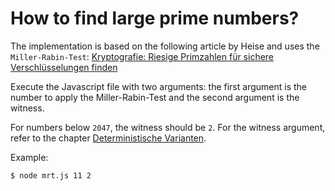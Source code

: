 # How to find large prime numbers?

The implementation is based on the following article by Heise and uses the `Miller-Rabin-Test`: [Kryptografie: Riesige Primzahlen für sichere Verschlüsselungen finden](https://www.heise.de/hintergrund/Kryptografie-Riesige-Primzahlen-fuer-sichere-Verschluesselungen-finden-7370508.html)

Execute the Javascript file with two arguments: the first argument is the number to apply the Miller-Rabin-Test and the second argument is the witness.

For numbers below `2047`, the witness should be `2`. For the witness argument, refer to the chapter [Deterministische Varianten](https://de.wikipedia.org/wiki/Miller-Rabin-Test).

Example: 
```bash
$ node mrt.js 11 2
```
